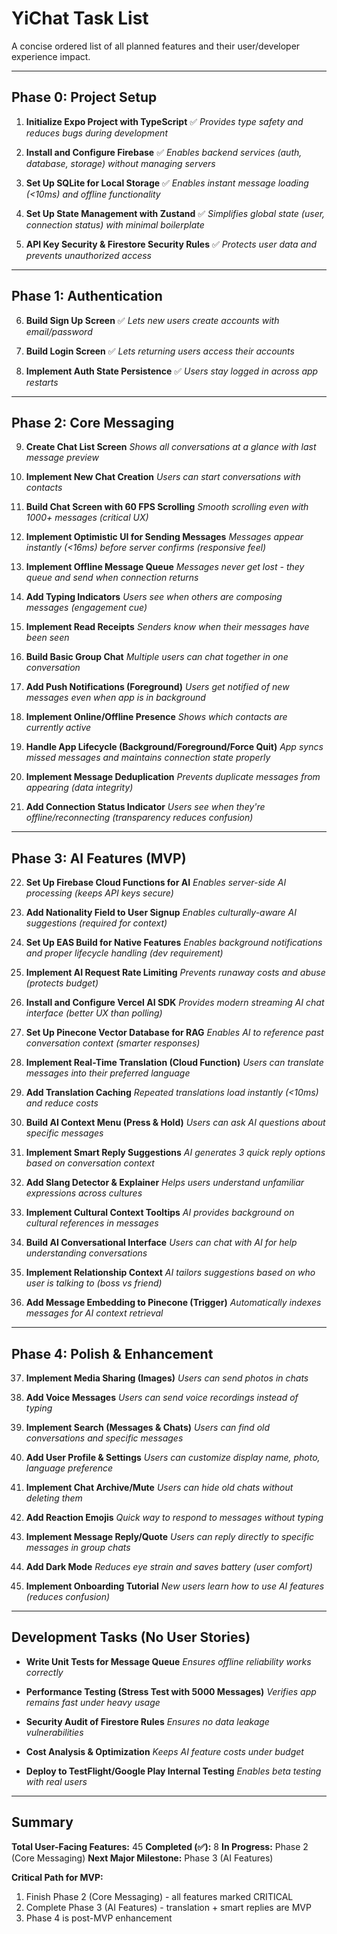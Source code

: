 # YiChat Task List

A concise ordered list of all planned features and their user/developer experience impact.

---

## Phase 0: Project Setup

1. **Initialize Expo Project with TypeScript** ✅
   *Provides type safety and reduces bugs during development*

2. **Install and Configure Firebase** ✅
   *Enables backend services (auth, database, storage) without managing servers*

3. **Set Up SQLite for Local Storage** ✅
   *Enables instant message loading (<10ms) and offline functionality*

4. **Set Up State Management with Zustand** ✅
   *Simplifies global state (user, connection status) with minimal boilerplate*

5. **API Key Security & Firestore Security Rules** ✅
   *Protects user data and prevents unauthorized access*

---

## Phase 1: Authentication

6. **Build Sign Up Screen** ✅
   *Lets new users create accounts with email/password*

7. **Build Login Screen** ✅
   *Lets returning users access their accounts*

8. **Implement Auth State Persistence** ✅
   *Users stay logged in across app restarts*

---

## Phase 2: Core Messaging

9. **Create Chat List Screen**
   *Shows all conversations at a glance with last message preview*

10. **Implement New Chat Creation**
    *Users can start conversations with contacts*

11. **Build Chat Screen with 60 FPS Scrolling**
    *Smooth scrolling even with 1000+ messages (critical UX)*

12. **Implement Optimistic UI for Sending Messages**
    *Messages appear instantly (<16ms) before server confirms (responsive feel)*

13. **Implement Offline Message Queue**
    *Messages never get lost - they queue and send when connection returns*

14. **Add Typing Indicators**
    *Users see when others are composing messages (engagement cue)*

15. **Implement Read Receipts**
    *Senders know when their messages have been seen*

16. **Build Basic Group Chat**
    *Multiple users can chat together in one conversation*

17. **Add Push Notifications (Foreground)**
    *Users get notified of new messages even when app is in background*

18. **Implement Online/Offline Presence**
    *Shows which contacts are currently active*

19. **Handle App Lifecycle (Background/Foreground/Force Quit)**
    *App syncs missed messages and maintains connection state properly*

20. **Implement Message Deduplication**
    *Prevents duplicate messages from appearing (data integrity)*

21. **Add Connection Status Indicator**
    *Users see when they're offline/reconnecting (transparency reduces confusion)*

---

## Phase 3: AI Features (MVP)

22. **Set Up Firebase Cloud Functions for AI**
    *Enables server-side AI processing (keeps API keys secure)*

23. **Add Nationality Field to User Signup**
    *Enables culturally-aware AI suggestions (required for context)*

24. **Set Up EAS Build for Native Features**
    *Enables background notifications and proper lifecycle handling (dev requirement)*

25. **Implement AI Request Rate Limiting**
    *Prevents runaway costs and abuse (protects budget)*

26. **Install and Configure Vercel AI SDK**
    *Provides modern streaming AI chat interface (better UX than polling)*

27. **Set Up Pinecone Vector Database for RAG**
    *Enables AI to reference past conversation context (smarter responses)*

28. **Implement Real-Time Translation (Cloud Function)**
    *Users can translate messages into their preferred language*

29. **Add Translation Caching**
    *Repeated translations load instantly (<10ms) and reduce costs*

30. **Build AI Context Menu (Press & Hold)**
    *Users can ask AI questions about specific messages*

31. **Implement Smart Reply Suggestions**
    *AI generates 3 quick reply options based on conversation context*

32. **Add Slang Detector & Explainer**
    *Helps users understand unfamiliar expressions across cultures*

33. **Implement Cultural Context Tooltips**
    *AI provides background on cultural references in messages*

34. **Build AI Conversational Interface**
    *Users can chat with AI for help understanding conversations*

35. **Implement Relationship Context**
    *AI tailors suggestions based on who user is talking to (boss vs friend)*

36. **Add Message Embedding to Pinecone (Trigger)**
    *Automatically indexes messages for AI context retrieval*

---

## Phase 4: Polish & Enhancement

37. **Implement Media Sharing (Images)**
    *Users can send photos in chats*

38. **Add Voice Messages**
    *Users can send voice recordings instead of typing*

39. **Implement Search (Messages & Chats)**
    *Users can find old conversations and specific messages*

40. **Add User Profile & Settings**
    *Users can customize display name, photo, language preference*

41. **Implement Chat Archive/Mute**
    *Users can hide old chats without deleting them*

42. **Add Reaction Emojis**
    *Quick way to respond to messages without typing*

43. **Implement Message Reply/Quote**
    *Users can reply directly to specific messages in group chats*

44. **Add Dark Mode**
    *Reduces eye strain and saves battery (user comfort)*

45. **Implement Onboarding Tutorial**
    *New users learn how to use AI features (reduces confusion)*

---

## Development Tasks (No User Stories)

- **Write Unit Tests for Message Queue**
  *Ensures offline reliability works correctly*

- **Performance Testing (Stress Test with 5000 Messages)**
  *Verifies app remains fast under heavy usage*

- **Security Audit of Firestore Rules**
  *Ensures no data leakage vulnerabilities*

- **Cost Analysis & Optimization**
  *Keeps AI feature costs under budget*

- **Deploy to TestFlight/Google Play Internal Testing**
  *Enables beta testing with real users*

---

## Summary

**Total User-Facing Features:** 45
**Completed (✅):** 8
**In Progress:** Phase 2 (Core Messaging)
**Next Major Milestone:** Phase 3 (AI Features)

**Critical Path for MVP:**
1. Finish Phase 2 (Core Messaging) - all features marked CRITICAL
2. Complete Phase 3 (AI Features) - translation + smart replies are MVP
3. Phase 4 is post-MVP enhancement
